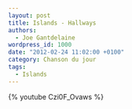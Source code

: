 ```yaml
---
layout: post
title: Islands - Hallways
authors:
  - Joe Gantdelaine
wordpress_id: 1000
date: "2012-02-24 11:02:00 +0100"
category: Chanson du jour
tags:
  - Islands
---
```


{% youtube Czi0F_Ovaws %}
